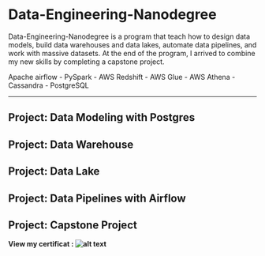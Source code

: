 # Data-Engineering-Nanodegree

Data-Engineering-Nanodegree is a program that teach how to design data models, build data warehouses and data lakes, automate data pipelines, 
and work with massive datasets. At the end of the program, I arrived to combine my new skills by completing a capstone project.

Apache airflow - PySpark - AWS Redshift - AWS Glue - AWS Athena - Cassandra - PostgreSQL
___________________________

## <b>Project: Data Modeling with Postgres</b>

## <b>Project: Data Warehouse</b> 

## <b>Project: Data Lake</b>

## <b>Project: Data Pipelines with Airflow

## <b>Project: Capstone Project


View my certificat :
![alt text](https://github.com/positivx/Data-Engineering-Nanodegree/blob/main/capstone_project/certificat.png?raw=true)


